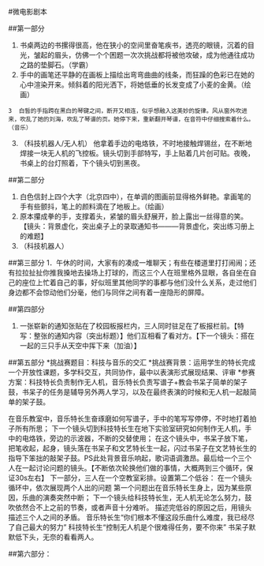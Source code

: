 #微电影剧本

##第一部分
1. 书桌两边的书摞得很高，他在狭小的空间里奋笔疾书，透亮的眼镜，沉着的目光，皱起的眉头，仿佛一个个困题一次次挑战都将被他攻破，成为他通往成功之路的垫脚石。（学霸）
2. 手中的画笔还平静的在画板上描绘出弯弯曲曲的线条，而狂躁的色彩已在她的心中渲染开来。倾斜着的阳光洒下，将她低垂的长发变成了小麦的金黄。（绘画）

```3  白皙的手指跨在黑白的琴键之间，断开又相连，似乎想融入这美妙的旋律。风从窗外吹进来，吹乱了她的刘海，吹乱了琴谱的页。她停下来，重新翻开琴谱，在音符中仔细搜索着什么。（音乐）```

3. （科技机器人/无人机）
他拿着手边的电烙铁，不时地接触焊锡丝，在不断地焊接一块无人机的飞控板。镜头切到手部特写，手上贴着几片创可贴。夜晚，书桌上的台灯照着，下个镜头切到黑夜。

##第二部分
1. 白色信封上四个大字（北京四中），在单调的图画前显得格外鲜艳。拿画笔的手有些颤抖，笔上的颜料滴在了地板上。（绘画）
2. 原本攥成拳的手，支撑着头，紧皱的眉头舒展开，脸上露出一丝得意的笑。【镜头：背景虚化，突出桌子上的录取通知书———背景虚化，突出练习册上的难题】
3. （科技机器人）


##第三部分
1．午休的时间，大家有的凑成一堆聊天；有些在楼道里打打闹闹；还有拉拉扯扯你推我搡地去操场上打球的，而这三个人在班里格外显眼，各自坐在自己的座位上忙着自己的事，好似班里其他同学的事都与他们没什么关系，走过他们身边都不会惊动他们分毫，他们与同伴之间有着一座隐形的屏障。


##第四部分
1. 一张崭新的通知张贴在了校园板报栏内，三人同时驻足在了板报栏前。【特写：整张的通知内容（突出标题）】他们互相看了看对方。【下一个镜头：搭在一起的三只手从天空中挥下来（加油）】


##第五部分
 *挑战赛题目：科技与音乐的交汇
	*挑战赛背景：运用学生的特长完成一个开放性课题，多学科交互，共同协作，最中以表演形式展现结果、评审
*参赛方案：科技特长负责制作无人机，音乐特长负责写谱子+教会书呆子简单的架子鼓，书呆子的任务是辅导另外两人学习，以及在最终表演的时候和无人机一起敲简单的架子鼓。



在音乐教室中，音乐特长生奋琢磨如何写谱子，手中的笔写写停停，不时地打着拍子所有所思；
下一个镜头切到科技特长生在地下实验室研究如何制作无人机，手中的电烙铁，旁边的示波器，不断的交替使用；
在这个镜头中，书呆子放下笔，把笔收起，起身，镜头落在书呆子和文艺特长生一起，闪过书呆子在文艺特长生的指导下笨拙的敲架子鼓。PS此处背景音乐响起，歌词语调激昂。最后给一个三个人在一起讨论问题的镜头。【不断依次轮换他们做的事情，大概两到三个循环，保证30s左右】
下一部分，三人在一个空教室彩排。设置第二个低谷：
在一个镜头循环中，依次展现两个人出的问题
第一个问题出在音乐特长生身上，因为某些原因，乐曲的演奏突然中断；
下一个镜头给科技特长生，无人机无论怎么努力，鼓吹依然合不上之前的节奏，或者声音十分难听。
描述完低谷的原因之后，用镜头描述三个人之间的矛盾。
音乐特长生“你们根本不懂这段乐曲什么难度，我已经尽了自己最大的努力”
科技特长生“控制无人机是个很难得任务，要不你来”
书呆子默默低下头，无奈的看看两人。


##第六部分：
